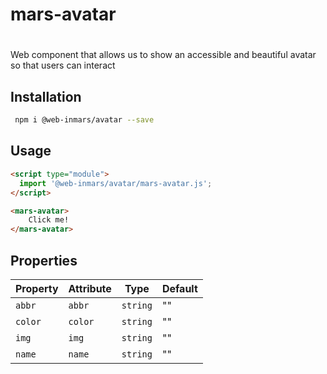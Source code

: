 # mars-avatar

# <mars-avatar>
Web component that allows us to show an accessible and beautiful avatar so that users can interact

## Installation
```bash
 npm i @web-inmars/avatar --save
```

## Usage
```html
<script type="module">
  import '@web-inmars/avatar/mars-avatar.js';
</script>

<mars-avatar>
    Click me!
</mars-avatar>
```

## Properties

| Property | Attribute | Type     | Default |
|----------|-----------|----------|---------|
| `abbr`   | `abbr`    | `string` | ""      |
| `color`  | `color`   | `string` | ""      |
| `img`    | `img`     | `string` | ""      |
| `name`   | `name`    | `string` | ""      |
